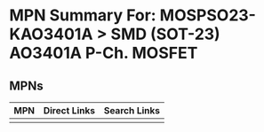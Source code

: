 



# MPN Summary For: MOSPSO23-KAO3401A > SMD (SOT-23) AO3401A P-Ch. MOSFET

## MPNs
  

|MPN|Direct Links|Search Links|
| :--- | :--- | :--- |
||||
